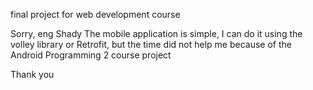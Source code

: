 final project for web development course

Sorry, eng Shady The mobile application is simple, I can do it using the volley library or Retrofit, but the time did not help me because of the Android Programming 2 course project

Thank you

